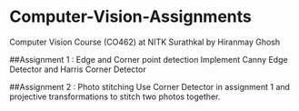 # Computer-Vision-Assignments
Computer Vision Course (CO462) at NITK Surathkal by Hiranmay Ghosh

##Assignment 1 : Edge and Corner point detection
Implement Canny Edge Detector and Harris Corner Detector

##Assignment 2 : Photo stitching
Use Corner Detector in assignment 1 and projective transformations to stitch two photos together.

